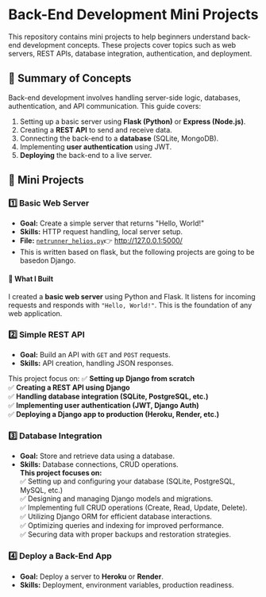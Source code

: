 # Back-End Development Mini Projects

This repository contains mini projects to help beginners understand back-end development concepts. These projects cover topics such as web servers, REST APIs, database integration, authentication, and deployment.


## 📝 Summary of Concepts

Back-end development involves handling server-side logic, databases, authentication, and API communication. This guide covers:
1. Setting up a basic server using **Flask (Python)** or **Express (Node.js)**.
2. Creating a **REST API** to send and receive data.
3. Connecting the back-end to a **database** (SQLite, MongoDB).
4. Implementing **user authentication** using JWT.
5. **Deploying** the back-end to a live server.


## 📌 Mini Projects

### **1️⃣ Basic Web Server**
- **Goal:** Create a simple server that returns "Hello, World!"
- **Skills:** HTTP request handling, local server setup.
- **File:** [`netrunner_helios.py`](./netrunner_helios.py)👉 http://127.0.0.1:5000/
- This is written based on flask, but the following projects are going to be basedon Django.

#### 🔹 **What I Built**
I created a **basic web server** using Python and Flask. It listens for incoming requests and responds with `"Hello, World!"`. This is the foundation of any web application.

### **2️⃣ Simple REST API**
- **Goal:** Build an API with `GET` and `POST` requests.
- **Skills:** API creation, handling JSON responses.

This project focus on:
✅ **Setting up Django from scratch**  
✅ **Creating a REST API using Django**  
✅ **Handling database integration (SQLite, PostgreSQL, etc.)**  
✅ **Implementing user authentication (JWT, Django Auth)**  
✅ **Deploying a Django app to production (Heroku, Render, etc.)**  


### 3️⃣ **Database Integration**  
- **Goal:** Store and retrieve data using a database.  
- **Skills:** Database connections, CRUD operations.  
**This project focuses on:**  
✅ Setting up and configuring your database (SQLite, PostgreSQL, MySQL, etc.)  
✅ Designing and managing Django models and migrations.  
✅ Implementing full CRUD operations (Create, Read, Update, Delete).  
✅ Utilizing Django ORM for efficient database interactions.  
✅ Optimizing queries and indexing for improved performance.  
✅ Securing data with proper backups and restoration strategies.


### **4️⃣ Deploy a Back-End App**
- **Goal:** Deploy a server to **Heroku** or **Render**.
- **Skills:** Deployment, environment variables, production readiness.
